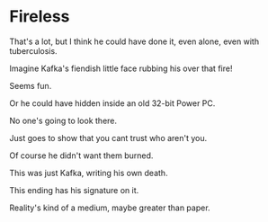 # Fireless

That's a lot, but I think he could have done it, even alone, even with tuberculosis.

Imagine Kafka's fiendish little face rubbing his over that fire!

Seems fun.

Or he could have hidden inside an old 32-bit Power PC.

No one's going to look there.

Just goes to show that you cant trust who aren't you.

Of course he didn't want them burned.

This was just Kafka, writing his own death.

This ending has his signature on it.

Reality's kind of a medium, maybe greater than paper.

